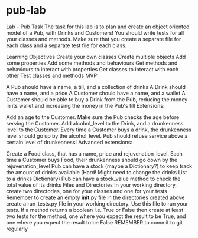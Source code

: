 # pub-lab
Lab - Pub
Task
The task for this lab is to plan and create an object oriented model of a Pub, with Drinks and Customers! You should write tests for all your classes and methods. Make sure that you create a separate file for each class and a separate test file for each class.

Learning Objectives
Create your own classes
Create multiple objects
Add some properties
Add some methods and behaviours
Get methods and behaviours to interact with properties
Get classes to interact with each other
Test classes and methods
MVP:

A Pub should have a name, a till, and a collection of drinks
A Drink should have a name, and a price
A Customer should have a name, and a wallet
A Customer should be able to buy a Drink from the Pub, reducing the money in its wallet and increasing the money in the Pub's till
Extensions:

Add an age to the Customer. Make sure the Pub checks the age before serving the Customer.
Add alcohol_level to the Drink, and a drunkenness level to the Customer. Every time a Customer buys a drink, the drunkenness level should go up by the alcohol_level.
Pub should refuse service above a certain level of drunkenness!
Advanced extensions:

Create a Food class, that has a name, price and rejuvenation_level. Each time a Customer buys Food, their drunkenness should go down by the rejuvenation_level
Pub can have a stock (maybe a Dictionary?) to keep track the amount of drinks available (Hard! Might need to change the drinks List to a drinks Dictionary)
Pub can have a stock_value method to check the total value of its drinks
Files and Directories
In your working directory, create two directories, one for your classes and one for your tests
Remember to create an empty __init__.py file in the directories created above
create a run_tests.py file in your working directory. Use this file to run your tests.
If a method returns a boolean i.e. True or False then create at least two tests for the method, one where you expect the result to be True, and one where you expect the result to be False
REMEMBER to commit to git regularly

